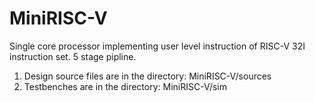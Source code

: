 # MiniRISC-V
Single core processor implementing user level instruction of RISC-V 32I instruction set.
5 stage pipline.

1. Design source files are in the directory: MiniRISC-V/sources
2. Testbenches are in the directory: MiniRISC-V/sim
